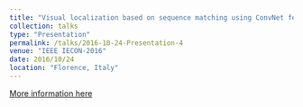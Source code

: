```yaml
---
title: "Visual localization based on sequence matching using ConvNet features"
collection: talks
type: "Presentation"
permalink: /talks/2016-10-24-Presentation-4
venue: "IEEE IECON-2016"
date: 2016/10/24
location: "Florence, Italy"
---
```


[More information here](http://www.iecon2016.org/)
